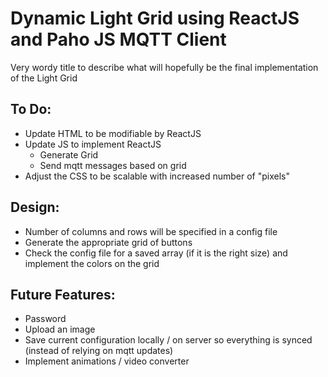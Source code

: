 # Dynamic Light Grid using ReactJS and Paho JS MQTT Client
Very wordy title to describe what will hopefully be the final implementation of the Light Grid

## To Do:
  - Update HTML to be modifiable by ReactJS
  - Update JS to implement ReactJS
      - Generate Grid
      - Send mqtt messages based on grid
  - Adjust the CSS to be scalable with increased number of "pixels"


## Design:
  - Number of columns and rows will be specified in a config file
  - Generate the appropriate grid of buttons
  - Check the config file for a saved array (if it is the right size) and implement the colors on the grid

## Future Features:
  - Password
  - Upload an image
  - Save current configuration locally / on server so everything is synced (instead of relying on mqtt updates)
  - Implement animations / video converter